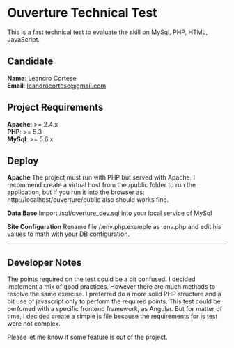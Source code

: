 Ouverture Technical Test
========================
This is a fast technical test to evaluate the skill on  MySql, PHP, HTML, JavaScript.

Candidate
---------
**Name**: Leandro Cortese<br>
**Email**: leandrocortese@gmail.com

Project Requirements
-
**Apache**: >= 2.4.x<br>
**PHP**: >= 5.3<br>
**MySql**: >= 5.6.x<br>

Deploy
------
**Apache**
The project must run with PHP but served with Apache. I recommend create a virtual host from the /public folder to run the application, but If you run it into the browser as: http://localhost/ouverture/public also should works fine.

**Data Base**
Import /sql/overture_dev.sql into your local service of MySql

**Site Configuration**
Rename file /.env.php.example as .env.php and edit his values to math with your DB configuration.

---------------

Developer Notes
---------------
The points required on the test could be a bit confused. I decided implement a mix of good practices. However there are much methods to resolve the same exercise.
I preferred do a more solid PHP structure and a bit use of javascript only to perform the required points.
This test could be perfomed with a specific frontend framework, as Angular. But for matter of time, I decided create a simple js file because the requirements for js test were not complex.

Please let me know if some feature is out of the project.
